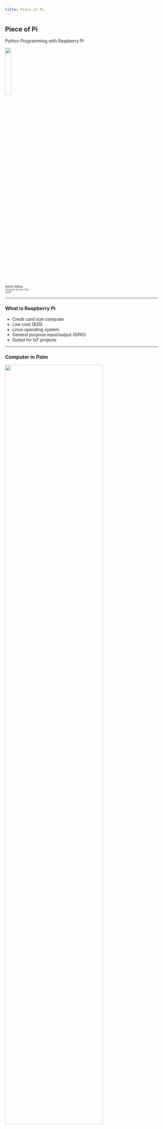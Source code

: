 ```yaml
---
title: Piece of Pi
---
```


## Piece of Pi

Python Programming with Raspberry Pi

<img src="images/pi.png" width="20%" />

<div style="font-size:70%;font-style:italic">Aaron Xiang</div>
<div style="font-size:50%;font-style:italic">Computer Science Club</div>
<div style="font-size:50%;font-style:italic">5/6/17</div>

---

### What is Raspberry Pi

* Credit card size computer               <!-- .element: class="fragment" -->
* Low cost ($35)                          <!-- .element: class="fragment" -->
* Linux operating system                  <!-- .element: class="fragment" -->
* General purpose input/output (GPIO)     <!-- .element: class="fragment" -->
* Suited for IoT projects                 <!-- .element: class="fragment" -->

---

### Computer in Palm

<img src="images/pi-in-palm.jpg" width="80%" />

---

### Raspberry Pi Circuit Board Layout

<img src="images/pi3-model-b.png" width="80%" style="background:white" />

---

### Controlling Light-emitting Diode (LED)

<img src="images/led-control-wiring.jpg" width="70%" />

---

### LED Control GPIO Configuration

<img src="images/led-control-pin.png" width="70%" />

---

### LED Control Programming (Python)

```python
import RPi.GPIO as GPIO   ## Import GPIO library
import time               ## Import time library

GPIO.setmode(GPIO.BCM)    ## Use Broadcom pin numbering
GPIO.setup(1, GPIO.OUT)   ## Setup GPIO Pin 1 to OUTPUT mode

## Blink LED 3 times
for i in range(3):
    GPIO.output(1, GPIO.HIGH)   ## Turn on GPIO pin 1
    time.sleep(1000)            ## Wait 1 second
    GPIO.output(1, GPIO.LOW)    ## Turn on GPIO pin 1
    time.sleep(1000)            ## Wait 1 second

GPIO.cleanup()    ## Reset all GPIO pins
```

---

### Ultrasonic Distance Sensor 
#### (HC-SR04)

<img src="images/hc-sr04.png" width="70%" />

---

### How Distance Sensor Works

<img src="images/distance-sensor-mechanism.png" width="80%" />

---

### Distance Calculation

Speed of sound: 343 m/s

<img src="images/hc-sr04-eq1.png" />
<img src="images/hc-sr04-eq2.png" />

---

### HC-SR04 Wiring Diagram

<img src="images/hc-sr04-config.png" width="60%" />

---

### HC-SR04 Timing Diagram

<img src="images/hc-sr04-timing.png" width="70%" />

---

#### Distance Sensor Python Code

<img src="images/hc-sr04-python.png" width="45%" />

---

### Project Demo

---

### Play Time

Wifi: TP_Link-B710

Wifi password: 62186388

SSH password: raspberry

```bash
ssh pi@raspberrypi

cd projects
python blink-led.py

```



---

### The End

---
